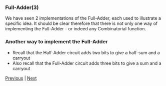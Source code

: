 ### Full-Adder(3)
We have seen 2 implementations of the Full-Adder, each used to illustrate a specific idea. It should be clear therefore that there is not only one way of implementing the Full-Adder - or indeed any Combinatorial function.

### Another way to implement the Full-Adder
- Recall that the Half-Adder circuit adds two bits to give a half-sum and a carryout
- Also recall that the Full-Adder circuit adds three bits to give a sum and a carryout

[Previous](17_2_20.md) | [Next](19_2_20.md)